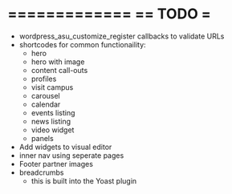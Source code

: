 =============
== TODO     =
=============


- wordpress_asu_customize_register callbacks to validate URLs
- shortcodes for common functionaility:
  - hero
  - hero with image
  - content call-outs
  - profiles
  - visit campus
  - carousel
  - calendar
  - events listing
  - news listing
  - video widget
  - panels
- Add widgets to visual editor
- inner nav using seperate pages
- Footer partner images
- breadcrumbs
  - this is built into the Yoast plugin

